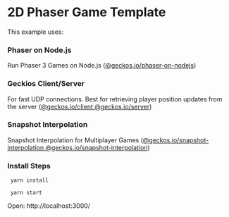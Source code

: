 # 2D Phaser Game Template

This example uses:


### Phaser on Node.js

Run Phaser 3 Games on Node.js ([@geckos.io/phaser-on-nodejs](https://github.com/geckosio/phaser-on-nodejs))


### Geckios Client/Server

For fast UDP connections. Best for retrieving player position updates from the server
([@geckos.io/client @geckos.io/server](https://github.com/geckosio/geckos.io))

### Snapshot Interpolation

Snapshot Interpolation for Multiplayer Games ([@geckos.io/snapshot-interpolation @geckos.io/snapshot-interpolation](https://github.com/geckosio/snapshot-interpolation))

### Install Steps

```console
 yarn install
```

```console
 yarn start
```

Open: http://localhost:3000/
